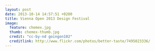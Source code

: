 ```yaml
---
layout: post
date: 2013-10-14 14:57:51 +0200
title: Vienna Open 2013 Design Festival
image:
  feature: chemex.jpg
  thumb: chemex-thumb.jpg
  credit: "cc-by-nd goingon102"
  creditlink: http://www.flickr.com/photos/better-taste/7495023336/
---
```


